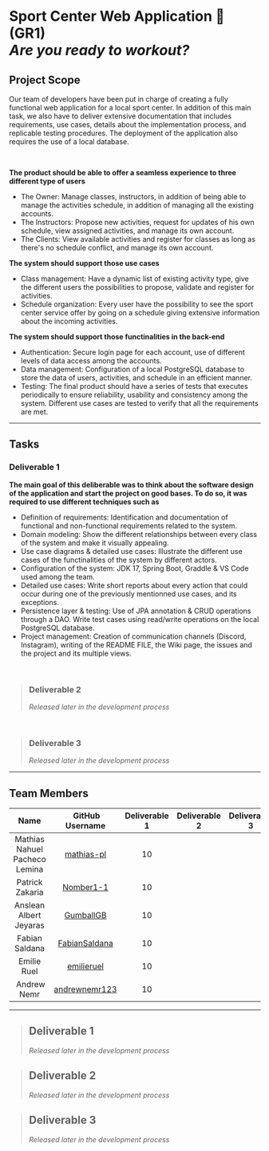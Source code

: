 # Sport Center Web Application 💪 (GR1) <br> _Are you ready to workout?_

## Project Scope
Our team of developers have been put in charge of creating a fully functional web application for a local sport center. In addition of this main task, we also have to deliver extensive documentation that includes requirements, use cases, details about the implementation process, and replicable testing procedures. The deployment of the application also requires the use of a local database.

<br>

**The product should be able to offer a seamless experience to three different type of users**
* The Owner: Manage classes, instructors, in addition of being able to manage the activities schedule, in addition of managing all the existing accounts.
* The Instructors: Propose new activities, request for updates of his own schedule, view assigned activities, and manage its own account.
* The Clients: View available activities and register for classes as long as there's no schedule conflict, and manage its own account.

**The system should support those use cases**
* Class management: Have a dynamic list of existing activity type, give the different users the possibilities to propose, validate and register for activities.
* Schedule organization: Every user have the possibility to see the sport center service offer by going on a schedule giving extensive information about the incoming activities.

**The system should support those functinalities in the back-end**
* Authentication: Secure login page for each account, use of different levels of data access among the accounts.
* Data management: Configuration of a local PostgreSQL database to store the data of users, activities, and schedule in an efficient manner.
* Testing: The final product should have a series of tests that executes periodically to ensure reliability, usability and consistency among the system. Different use cases are tested to verify that all the requirements are met.

***

## Tasks
### Deliverable 1
**The main goal of this deliberable was to think about the software design of the application and start the project on good bases. To do so, it was required to use different techniques such as**
* Definition of requirements: Identification and documentation of functional and non-functional requirements related to the system.
* Domain modeling: Show the different relationships between every class of the system and make it visually appealing.
* Use case diagrams & detailed use cases: Illustrate the different use cases of the functinalities of the system by different actors.
* Configuration of the system: JDK 17, Spring Boot, Graddle & VS Code used among the team.
* Detailed use cases: Write short reports about every action that could occur during one of the previously mentionned use cases, and its exceptions.
* Persistence layer & testing: Use of JPA annotation & CRUD operations through a DAO. Write test cases using read/write operations on the local PostgreSQL database.
* Project management: Creation of communication channels (Discord, Instagram), writing of the README FILE, the Wiki page, the issues and the project and its multiple views.

<br>

> ### Deliverable 2
> *Released later in the development process*

<br>

> ### Deliverable 3
> *Released later in the development process*

***

## Team Members
| Name | GitHub Username| Deliverable 1 | Deliverable 2 | Deliverable 3 | Total Hours |
| :----: | :----------------:| :---: | :---: | :---: | :---: |
| Mathias Nahuel Pacheco Lemina |[mathias-pl](https://github.com/mathias-pl)| 10 | | | |
| Patrick Zakaria |[Nomber1-1](https://github.com/Nomber1-1)| 10 | | | |
| Anslean Albert Jeyaras |[GumballGB](https://github.com/GumballGB)| 10 | | | |
| Fabian Saldana |[FabianSaldana](https://github.com/FabianSaldana)| 10 | | | |
| Emilie Ruel |[emilieruel](https://github.com/emilieruel)| 10 | | | |
| Andrew Nemr |[andrewnemr123](https://github.com/andrewnemr123)| 10 | | | |

***

> ## Deliverable 1
> *Released later in the development process*

> ## Deliverable 2
> *Released later in the development process*

> ## Deliverable 3
> *Released later in the development process*
